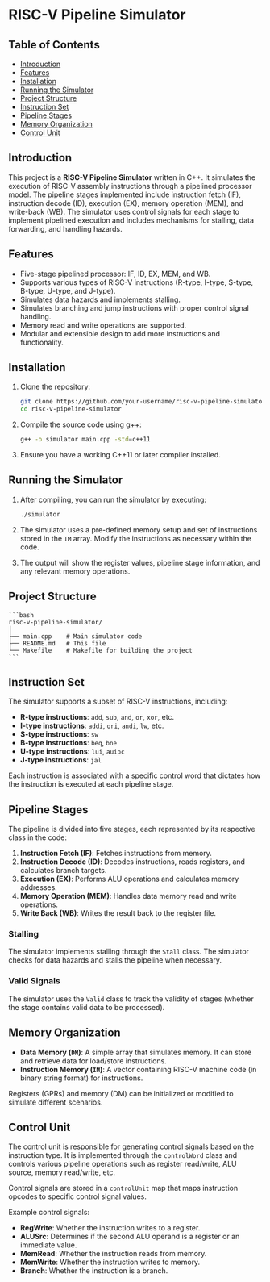 # RISC-V Pipeline Simulator

## Table of Contents
- [Introduction](#introduction)
- [Features](#features)
- [Installation](#installation)
- [Running the Simulator](#running-the-simulator)
- [Project Structure](#project-structure)
- [Instruction Set](#instruction-set)
- [Pipeline Stages](#pipeline-stages)
- [Memory Organization](#memory-organization)
- [Control Unit](#control-unit)

## Introduction
This project is a **RISC-V Pipeline Simulator** written in C++. It simulates the execution of RISC-V assembly instructions through a pipelined processor model. The pipeline stages implemented include instruction fetch (IF), instruction decode (ID), execution (EX), memory operation (MEM), and write-back (WB). The simulator uses control signals for each stage to implement pipelined execution and includes mechanisms for stalling, data forwarding, and handling hazards.

## Features
- Five-stage pipelined processor: IF, ID, EX, MEM, and WB.
- Supports various types of RISC-V instructions (R-type, I-type, S-type, B-type, U-type, and J-type).
- Simulates data hazards and implements stalling.
- Simulates branching and jump instructions with proper control signal handling.
- Memory read and write operations are supported.
- Modular and extensible design to add more instructions and functionality.
  
## Installation

1. Clone the repository:
    ```bash
    git clone https://github.com/your-username/risc-v-pipeline-simulator.git
    cd risc-v-pipeline-simulator
    ```

2. Compile the source code using g++:
    ```bash
    g++ -o simulator main.cpp -std=c++11
    ```

3. Ensure you have a working C++11 or later compiler installed.

## Running the Simulator

1. After compiling, you can run the simulator by executing:
    ```bash
    ./simulator
    ```

2. The simulator uses a pre-defined memory setup and set of instructions stored in the `IM` array. Modify the instructions as necessary within the code.

3. The output will show the register values, pipeline stage information, and any relevant memory operations.

## Project Structure
    ```bash
    risc-v-pipeline-simulator/ 
    │ 
    ├── main.cpp    # Main simulator code 
    ├── README.md   # This file 
    └── Makefile    # Makefile for building the project
    ```

## Instruction Set
The simulator supports a subset of RISC-V instructions, including:

- **R-type instructions**: `add`, `sub`, `and`, `or`, `xor`, etc.
- **I-type instructions**: `addi`, `ori`, `andi`, `lw`, etc.
- **S-type instructions**: `sw`
- **B-type instructions**: `beq`, `bne`
- **U-type instructions**: `lui`, `auipc`
- **J-type instructions**: `jal`

Each instruction is associated with a specific control word that dictates how the instruction is executed at each pipeline stage.

## Pipeline Stages

The pipeline is divided into five stages, each represented by its respective class in the code:

1. **Instruction Fetch (IF)**: Fetches instructions from memory.
2. **Instruction Decode (ID)**: Decodes instructions, reads registers, and calculates branch targets.
3. **Execution (EX)**: Performs ALU operations and calculates memory addresses.
4. **Memory Operation (MEM)**: Handles data memory read and write operations.
5. **Write Back (WB)**: Writes the result back to the register file.

### Stalling
The simulator implements stalling through the `Stall` class. The simulator checks for data hazards and stalls the pipeline when necessary.

### Valid Signals
The simulator uses the `Valid` class to track the validity of stages (whether the stage contains valid data to be processed).

## Memory Organization
- **Data Memory (`DM`)**: A simple array that simulates memory. It can store and retrieve data for load/store instructions.
- **Instruction Memory (`IM`)**: A vector containing RISC-V machine code (in binary string format) for instructions.

Registers (GPRs) and memory (DM) can be initialized or modified to simulate different scenarios.

## Control Unit
The control unit is responsible for generating control signals based on the instruction type. It is implemented through the `controlWord` class and controls various pipeline operations such as register read/write, ALU source, memory read/write, etc.

Control signals are stored in a `controlUnit` map that maps instruction opcodes to specific control signal values.

Example control signals:
- **RegWrite**: Whether the instruction writes to a register.
- **ALUSrc**: Determines if the second ALU operand is a register or an immediate value.
- **MemRead**: Whether the instruction reads from memory.
- **MemWrite**: Whether the instruction writes to memory.
- **Branch**: Whether the instruction is a branch.




